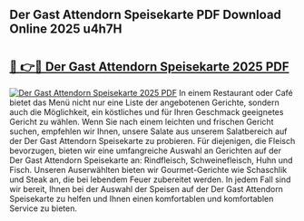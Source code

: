 ## Der Gast Attendorn Speisekarte PDF Download Online 2025 u4h7H

# <h2><a href="http://gcd7rui.nevu.top/?p=Der+Gast+Attendorn+Speisekarte">🔗 👉🔴 Der Gast Attendorn Speisekarte 2025 PDF</a></h2>

[![Der Gast Attendorn Speisekarte 2025 PDF](https://i.imgur.com/dBaPXMq.png)](http://gcd7rui.nevu.top/?p=Der+Gast+Attendorn+Speisekarte)
In einem Restaurant oder Café bietet das Menü nicht nur eine Liste der angebotenen Gerichte, sondern auch die Möglichkeit, ein köstliches und für Ihren Geschmack geeignetes Gericht zu wählen. Wenn Sie nach einem leichten und frischen Gericht suchen, empfehlen wir Ihnen, unsere Salate aus unserem Salatbereich auf der Der Gast Attendorn Speisekarte zu probieren. Für diejenigen, die Fleisch bevorzugen, bieten wir eine umfangreiche Auswahl an Gerichten auf der Der Gast Attendorn Speisekarte an: Rindfleisch, Schweinefleisch, Huhn und Fisch. Unseren Auserwählten bieten wir Gourmet-Gerichte wie Schaschlik und Steak an, die bei lebendem Feuer zubereitet werden. In jedem Fall sind wir bereit, Ihnen bei der Auswahl der Speisen auf der Der Gast Attendorn Speisekarte zu helfen und Ihnen einen komfortablen und komfortablen Service zu bieten.
